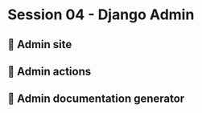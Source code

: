 
# Session 04 - Django Admin 

## 💛 Admin site

## 💛 Admin actions

## 💛 Admin documentation generator